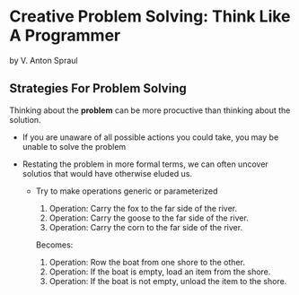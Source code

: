 # Creative Problem Solving: Think Like A Programmer
by  V. Anton Spraul

## Strategies For Problem Solving

Thinking about the **problem** can be more procuctive than thinking about the solution.
* If you are unaware of all possible actions you could take, you may be unable to solve the problem
* Restating the problem in more formal terms, we can often uncover solutios that would have otherwise eluded us.
    
    * Try to make operations generic or parameterized 
        1. Operation: Carry the fox to the far side of the river.
        2. Operation: Carry the goose to the far side of the river.
        3. Operation: Carry the corn to the far side of the river.
        
        Becomes:
        1. Operation: Row the boat from one shore to the other.
        2. Operation: If the boat is empty, load an item from the shore.
        3. Operation: If the boat is not empty, unload the item to the shore.
